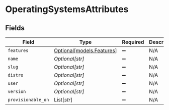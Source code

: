 # OperatingSystemsAttributes


## Fields

| Field                                              | Type                                               | Required                                           | Description                                        |
| -------------------------------------------------- | -------------------------------------------------- | -------------------------------------------------- | -------------------------------------------------- |
| `features`                                         | [Optional[models.Features]](../models/features.md) | :heavy_minus_sign:                                 | N/A                                                |
| `name`                                             | *Optional[str]*                                    | :heavy_minus_sign:                                 | N/A                                                |
| `slug`                                             | *Optional[str]*                                    | :heavy_minus_sign:                                 | N/A                                                |
| `distro`                                           | *Optional[str]*                                    | :heavy_minus_sign:                                 | N/A                                                |
| `user`                                             | *Optional[str]*                                    | :heavy_minus_sign:                                 | N/A                                                |
| `version`                                          | *Optional[str]*                                    | :heavy_minus_sign:                                 | N/A                                                |
| `provisionable_on`                                 | List[*str*]                                        | :heavy_minus_sign:                                 | N/A                                                |